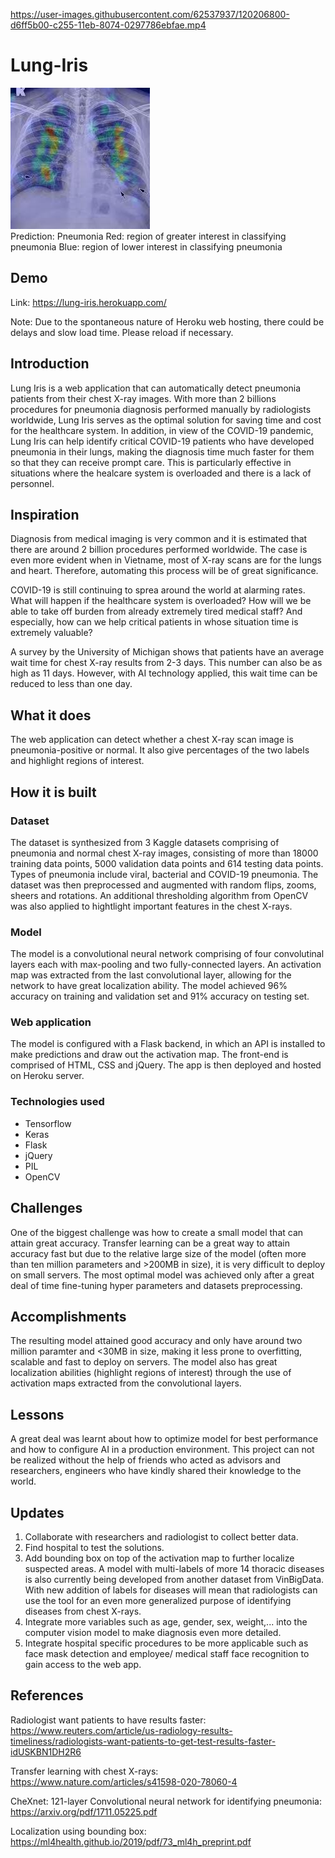 
https://user-images.githubusercontent.com/62537937/120206800-d6ff5b00-c255-11eb-8074-0297786ebfae.mp4

# Lung-Iris

<img src = "https://github.com/trangiabach/Lung-Iris/blob/main/viral-pneumonai%20(1).jpg?raw=true">

<br/>
Prediction: Pneumonia
Red: region of greater interest in classifying pneumonia
Blue: region of lower interest in classifying pneumonia


## Demo

Link: https://lung-iris.herokuapp.com/

Note: Due to the spontaneous nature of Heroku web hosting, there could be delays and slow load time. Please reload if necessary.

## Introduction

Lung Iris is a web application that can automatically detect pneumonia patients from their chest X-ray images. With more than 2 billions procedures for pneumonia diagnosis performed manually by radiologists worldwide, Lung Iris serves as the optimal solution for saving time and cost for the healthcare system. In addition, in view of the COVID-19 pandemic, Lung Iris can help identify critical COVID-19 patients who have developed pneumonia in their lungs, making the diagnosis time much faster for them so that they can receive prompt care. This is particularly effective in situations where the healcare system is overloaded and there is a lack of personnel.


## Inspiration


Diagnosis from medical imaging is very common and it is estimated that there are around 2 billion procedures performed worldwide. The case is even more evident when in Vietname, most of X-ray scans are for the lungs and heart. Therefore, automating this process will be of great significance.

COVID-19 is still continuing to sprea around the world at alarming rates. What will happen if the healthcare system is overloaded? How will we be able to take off burden from already extremely tired medical staff? And especially, how can we help critical patients in whose situation time is extremely valuable?


A survey by the University of Michigan shows that patients have an average wait time for chest X-ray results from 2-3 days. This number can also be as high as 11 days. However, with AI technology applied, this wait time can be reduced to less than one day.


## What it does

The web application can detect whether a chest X-ray scan image is pneumonia-positive or normal. It also give percentages of the two labels and highlight regions of interest.

## How it is built

### Dataset

The dataset is synthesized from 3 Kaggle datasets comprising of pneumonia and normal chest X-ray images, consisting of more than 18000 training data points, 5000 validation data points and 614 testing data points. Types of pneumonia include viral, bacterial and COVID-19 pneumonia. The dataset was then preprocessed and augmented with random flips, zooms, sheers and rotations. An additional thresholding algorithm from OpenCV was also applied to hightlight important features in the chest X-rays.

### Model

The model is a convolutional neural network comprising of four convolutinal layers each with max-pooling and two fully-connected layers. An activation map was extracted from the last convolutional layer, allowing for the network to have great localization ability. The model achieved 96% accuracy on training and validation set and 91% accuracy on testing set.

### Web application

The model is configured with a Flask backend, in which an API is installed to make predictions and draw out the activation map. The front-end is comprised of HTML, CSS and jQuery. The app is then deployed and hosted on Heroku server. 


### Technologies used

- Tensorflow
- Keras
- Flask
- jQuery
- PIL
- OpenCV

## Challenges

One of the biggest challenge was how to create a small model that can attain great accuracy. Transfer learning can be a great way to attain accuracy fast but due to the relative large size of the model (often more than ten million parameters and >200MB in size), it is very difficult to deploy on small servers. The most optimal model was achieved only after a great deal of time fine-tuning hyper parameters and datasets preprocessing.

## Accomplishments

The resulting model attained good accuracy and only have around two million paramter and <30MB in size, making it less prone to overfitting, scalable and fast to deploy on servers. The model also has great localization abilities (highlight regions of interest) through the use of activation maps extracted from the convolutional layers.

## Lessons

A great deal was learnt about how to optimize model for best performance and how to configure AI in a production environment. This project can not be realized without the help of friends who acted as advisors and researchers, engineers who have kindly shared their knowledge to the world. 

## Updates

1. Collaborate with researchers and radiologist to collect better data.
2. Find hospital to test the solutions.
3. Add bounding box on top of the activation map to further localize suspected areas. A model with multi-labels of more 14 thoracic diseases is also currently being developed from another dataset from VinBigData. With new addition of labels for diseases will mean that radiologists can use the tool for an even more generalized purpose of identifying diseases from chest X-rays. 
4. Integrate more variables such as age, gender, sex, weight,... into the computer vision model to make diagnosis even more detailed.
5. Integrate hospital specific procedures to be more applicable such as face mask detection and employee/ medical staff face recognition to gain access to the web app.

## References

Radiologist want patients to have results faster:
https://www.reuters.com/article/us-radiology-results-timeliness/radiologists-want-patients-to-get-test-results-faster-idUSKBN1DH2R6

Transfer learning with chest X-rays:
https://www.nature.com/articles/s41598-020-78060-4

CheXnet: 121-layer Convolutional neural network for identifying pneumonia:
https://arxiv.org/pdf/1711.05225.pdf

Localization using bounding box: 
https://ml4health.github.io/2019/pdf/73_ml4h_preprint.pdf







